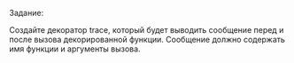 Задание:

Создайте декоратор trace, который будет выводить сообщение перед и после вызова декорированной функции. Сообщение должно содержать имя функции и аргументы вызова.
